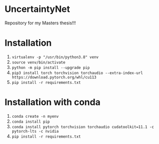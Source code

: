 # UncertaintyNet
Repository for my Masters thesis!!!

# Installation
1. `virtualenv -p "/usr/bin/python3.8" venv`
2. `source venv/bin/activate` 
3. `python -m pip install --upgrade pip`
4. `pip3 install torch torchvision torchaudio --extra-index-url https://download.pytorch.org/whl/cu113`
5. `pip install -r requirements.txt`

# Installation with conda
1. `conda create -n myenv`
2. `conda install pip`
3. `conda install pytorch torchvision torchaudio cudatoolkit=11.1 -c pytorch-lts -c nvidia`
4. `pip install -r requirements.txt`